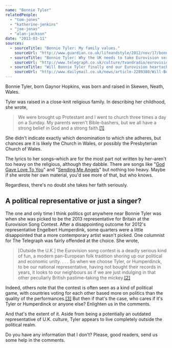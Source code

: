 ```yaml
---
name: "Bonnie Tyler"
relatedPeople:
  - "tom-jones"
  - "katherine-jenkins"
  - "joe-jonas"
  - "alan-jackson"
date: "2013-03-11"
sources:
  - sourceTitle: "Bonnie Tyler: My family values."
    sourceUrl: "http://www.guardian.co.uk/lifeandstyle/2012/nov/17/bonnie-tyler-my-family-values"
  - sourceTitle: "Bonnie Tyler: Why the UK needs to take Eurovision seriously."
    sourceUrl: "http://www.telegraph.co.uk/culture/tvandradio/eurovision/9915761/Bonnie-Tyler-Why-the-UK-needs-to-take-Eurovision-seriously.html"
  - sourceTitle: "Will Bonnie Tyler finally end our Eurovision heartache?"
    sourceUrl: "http://www.dailymail.co.uk/news/article-2289380/Will-Bonnie-Tyler-finally-end-Eurovision-heartache.html"
---
```


Bonnie Tyler, born Gaynor Hopkins, was born and raised in Skewen, Neath, Wales.

Tyler was raised in a close-knit religious family. In describing her childhood, she wrote,

>We were brought up Protestant and I went to church three times a day on a Sunday. My parents weren't Bible-bashers, but we all have a strong belief in God and a strong faith.<a class="source-citation" href="http://www.guardian.co.uk/lifeandstyle/2012/nov/17/bonnie-tyler-my-family-values" title="Bonnie Tyler: My family values.">[1]</a>

She didn't indicate exactly which denomination to which she adheres, but chances are it is likely the Church in Wales, or possibly the Presbyterian Church of Wales.

The lyrics to her songs–which are for the most part not written by her–aren't too heavy on the religious, although they dabble. There are songs like "[God Gave Love To You](http://www.metrolyrics.com/god-gave-love-to-you-lyrics-bonnie-tyler.html)" and "[Sending Me Angels](http://www.metrolyrics.com/sending-me-angels-lyrics-bonnie-tyler.html)" but nothing too heavy. Maybe if she wrote her own material, you'd see more of that, but who knows.

Regardless, there's no doubt she takes her faith seriously.


## A political representative or just a singer?

The one and only time I think politics got anywhere near Bonnie Tyler was when she was picked to be the 2013 representative for Britain at the Eurovision Song Contest. After a disappointing outcome for 2012's representative Engelbert Humperdink, some quarters were a little disappointed that a more contemporary artist wasn't picked. One columnist for The Telegraph was fairly offended at the choice. She wrote,

>[Outside the U.K.] the Eurovision song contest is a deadly serious kind of fun, a modern pan-European folk tradition shoring up our political and economic unity. . . . So when we choose Tyler, or Humperdinck, to be our national representative, having not bought their records in years, it looks to our neighbours as if we are just indulging in that other peculiarly British pastime–taking the mickey.<a class="source-citation" href="http://www.telegraph.co.uk/culture/tvandradio/eurovision/9915761/Bonnie-Tyler-Why-the-UK-needs-to-take-Eurovision-seriously.html" title="Bonnie Tyler: Why the UK needs to take Eurovision seriously.">[2]</a>

Indeed, others note that the contest is often seen as a kind of political game, with countries voting for each other based more on politics than the quality of the performances.<a class="source-citation" href="http://www.dailymail.co.uk/news/article-2289380/Will-Bonnie-Tyler-finally-end-Eurovision-heartache.html" title="Will Bonnie Tyler finally end our Eurovision heartache?">[3]</a> But then if that's the case, who cares if it's Tyler or Humperdinck or anyone else? Enlighten us in the comments.

And that's the extent of it. Aside from being a potentially an outdated representative of U.K. culture, Tyler appears to live completely outside the political realm.

Do you have any information that I don't? Please, good readers, send us some help in the comments.